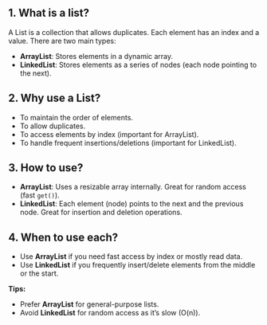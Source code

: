 ## 1. What is a list?

A List is a collection that allows duplicates. Each element has an index and a value. There are two main types:

* **ArrayList**: Stores elements in a dynamic array.
* **LinkedList**: Stores elements as a series of nodes (each node pointing to the next).

## 2. Why use a List?

* To maintain the order of elements.
* To allow duplicates.
* To access elements by index (important for ArrayList).
* To handle frequent insertions/deletions (important for LinkedList).

## 3. How to use?

* **ArrayList**: Uses a resizable array internally. Great for random access (fast `get()`).
* **LinkedList**: Each element (node) points to the next and the previous node. Great for insertion and deletion operations.

## 4. When to use each?

* Use **ArrayList** if you need fast access by index or mostly read data.
* Use **LinkedList** if you frequently insert/delete elements from the middle or the start.

**Tips:**

* Prefer **ArrayList** for general-purpose lists.
* Avoid **LinkedList** for random access as it’s slow (O(n)).